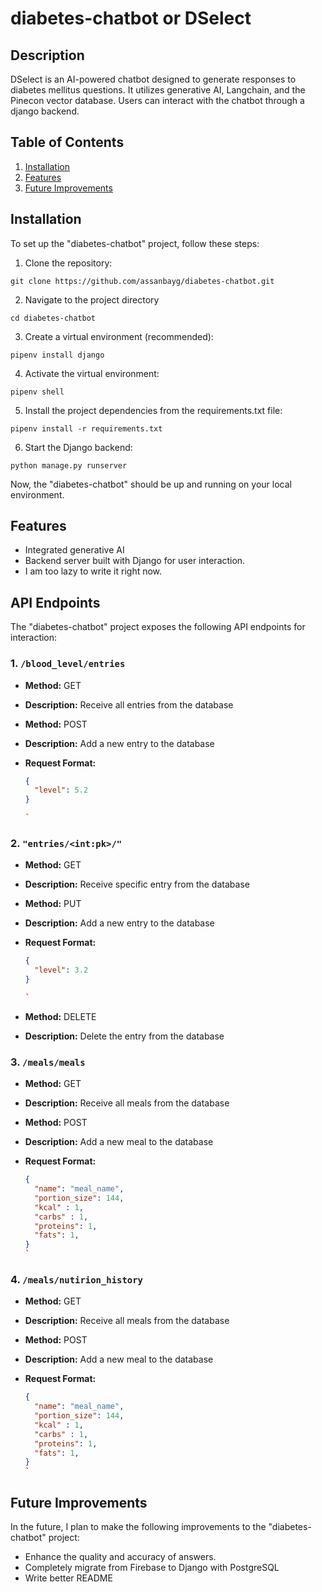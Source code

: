 # diabetes-chatbot or DSelect

## Description

DSelect is an AI-powered chatbot designed to generate responses to diabetes mellitus questions. It utilizes generative AI, Langchain, and the Pinecon vector database. Users can interact with the chatbot through a django backend.

## Table of Contents

1. [Installation](#installation)
2. [Features](#features)
3. [Future Improvements](#future-improvements)

## Installation

To set up the "diabetes-chatbot" project, follow these steps:

1. Clone the repository:
  ```
  git clone https://github.com/assanbayg/diabetes-chatbot.git
  ```

2. Navigate to the project directory
  ```
  cd diabetes-chatbot
  ```
3. Create a virtual environment (recommended):
  ```
  pipenv install django
  ```
4. Activate the virtual environment:
  ```
  pipenv shell
  ```

5. Install the project dependencies from the requirements.txt file:
  ```
  pipenv install -r requirements.txt
  ```

6. Start the Django backend:
  ```
  python manage.py runserver
  ```


Now, the "diabetes-chatbot" should be up and running on your local environment.

## Features

- Integrated generative AI
- Backend server built with Django for user interaction.
- I am too lazy to write it right now.

## API Endpoints

The "diabetes-chatbot" project exposes the following API endpoints for interaction:

### 1. `/blood_level/entries`

- **Method:** GET
- **Description:** Receive  all entries from the database

- **Method:** POST
- **Description:** Add a new entry to the database
- **Request Format:**
  ```json
  {
    "level": 5.2
  }

  `

### 2. `"entries/<int:pk>/"`

- **Method:** GET
- **Description:** Receive specific entry from the database

- **Method:** PUT
- **Description:** Add a new entry to the database
- **Request Format:**
  ```json
  {
    "level": 3.2
  }

  `
- **Method:** DELETE
- **Description:** Delete the entry from the database

### 3. `/meals/meals`

- **Method:** GET
- **Description:** Receive  all meals from the database

- **Method:** POST
- **Description:** Add a new meal to the database
- **Request Format:**
  ```json
  {
    "name": "meal_name",
    "portion_size": 144,
    "kcal" : 1,
    "carbs" : 1,
    "proteins": 1,
    "fats": 1,
  }
  `

### 4. `/meals/nutirion_history`

- **Method:** GET
- **Description:** Receive  all meals from the database

- **Method:** POST
- **Description:** Add a new meal to the database
- **Request Format:**
  ```json
  {
    "name": "meal_name",
    "portion_size": 144,
    "kcal" : 1,
    "carbs" : 1,
    "proteins": 1,
    "fats": 1,
  }
  `
  

## Future Improvements

In the future, I plan to make the following improvements to the "diabetes-chatbot" project:

- Enhance the quality and accuracy of answers.
- Completely migrate from Firebase to Django with PostgreSQL
- Write better README
